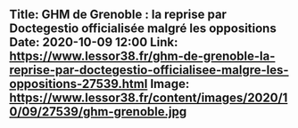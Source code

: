 Title: GHM de Grenoble : la reprise par Doctegestio officialisée malgré les oppositions
Date: 2020-10-09 12:00
Link: https://www.lessor38.fr/ghm-de-grenoble-la-reprise-par-doctegestio-officialisee-malgre-les-oppositions-27539.html
Image: https://www.lessor38.fr/content/images/2020/10/09/27539/ghm-grenoble.jpg
---
